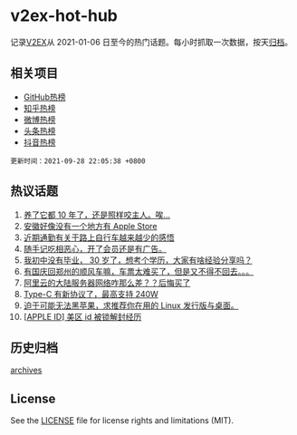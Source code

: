 # v2ex-hot-hub

 记录[V2EX](https://www.v2ex.com/)从 2021-01-06 日至今的热门话题。每小时抓取一次数据，按天[归档](archives)。
 
 ## 相关项目

- [GitHub热榜](https://github.com/lonnyzhang423/github-hot-hub)
- [知乎热榜](https://github.com/lonnyzhang423/zhihu-hot-hub)
- [微博热榜](https://github.com/lonnyzhang423/weibo-hot-hub)
- [头条热榜](https://github.com/lonnyzhang423/toutiao-hot-hub)
- [抖音热榜](https://github.com/lonnyzhang423/douyin-hot-hub)


 `更新时间：2021-09-28 22:05:38 +0800`

## 热议话题

1. [养了它都 10 年了，还是照样咬主人。唉...](https://www.v2ex.com/t/804867)
1. [安徽好像没有一个地方有 Apple Store](https://www.v2ex.com/t/804793)
1. [近期通勤有关于路上自行车越来越少的感悟](https://www.v2ex.com/t/804816)
1. [随手记吃相恶心，开了会员还是有广告。](https://www.v2ex.com/t/804919)
1. [我初中没有毕业， 30 岁了，想考个学历，大家有啥经验分享吗？](https://www.v2ex.com/t/804765)
1. [有国庆回郑州的顺风车嘛，车票太难买了，但是又不得不回去。。。](https://www.v2ex.com/t/804775)
1. [阿里云的大陆服务器网络咋那么差？？后悔买了](https://www.v2ex.com/t/804822)
1. [Type-C 有新协议了，最高支持 240W](https://www.v2ex.com/t/804823)
1. [迫于可能无法黑苹果，求推荐你在用的 Linux 发行版与桌面。](https://www.v2ex.com/t/804963)
1. [[APPLE ID] 美区 id 被锁解封经历](https://www.v2ex.com/t/804799)

## 历史归档

[archives](archives)

## License

See the [LICENSE](LICENSE) file for license rights and limitations (MIT).
